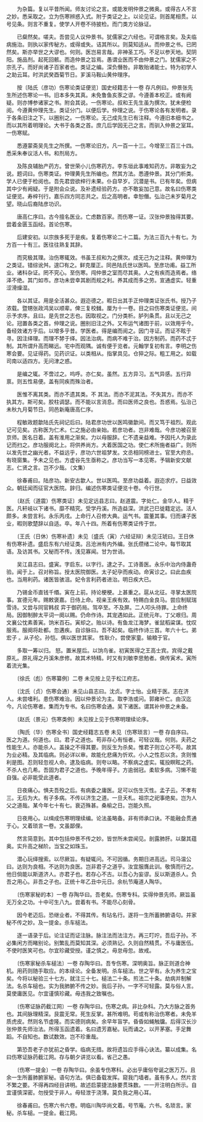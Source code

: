 <!-- { "loadSidebar": true } -->
　　为杂篇。复以平昔所闻。师友讨论之言。或能发明仲景之微奥。或得古人不言之妙。悉采取之。立为伤寒辨惑入式。附于类证之上。以论见证。则首尾相贯。以号见条。则言不重复。使学人开卷不待披检。而门类方论脉证。

　　已粲然矣。嗟夫。吾尝见人议仲景书。犹儒家之六经也。可谓格言矣。及夫临病施治。则执以家传秘方。或得或失。诘其所以。则莫知适从。而仲景之书。已罔然矣。斯亦举世之大谬也。何则。医岂易言哉。非神圣工巧。不足以参天地。契阴阳。施品剂。起死回骸。而造仲景之旨焉。愚谓业医而不由仲景之门。犹儒家之不宗孔子。而好尚诸子百家者也。类证之编。深负僭咎。非敢贻诸能士。特为初学人之助云耳。时洪武癸酉菊节日。芗溪马鞍山黄仲理序。

　　按〔陆氏（彦功）伤寒论类证便览〕国史经籍志十一卷 存凡例曰。仲景张先生所述伤寒论一书。旧本多失其真。未免鲁鱼亥豕之谬。今遵善本校正。或有阙疑。则亦博参诸家之书。附会其说。一伤寒论。叔和王先生虽为撰次。犹未便检阅。今遵黄仲理先生。类证分门。以便后学。仲理之说。于伤寒论各有发明者。录于各条旧注之下。以圈别之。一伤寒论。无己成先生已有注释。今遵旧本细书之。而以其所着明理论。大书于各类之首。庶几后学因无己之言。而驯入仲景之室耳。一伤寒赋。

　　悉遵蒙斋吴先生之所撰。一伤寒论旧方。凡一百一十三。今增至三百三十四。悉采朱奉议活人书。和剂局方。

　　及陈良辅胎产药方。曾世荣小儿伤寒药方。李东垣此事难知药方。非敢妄为之说。题词曰。伤寒类证。仲理黄先生所编也。然其方法。悉遵仲景。其分门析类。学人已便于检阅也。吾先君尝欲梓行未果。仆自早岁。沉潜是书。已有年矣。但病其中少有阙疑。于是附会众说。及补遗经验药方。亦不敢妄加己意。故名曰伤寒类证便览。寿梓刊行。嘉乐四方同志共之。后之高明者。幸恕僭。弘治己未岁菊月之望。晓山后裔陆彦功识。

　　唐高仁序曰。古今擅名医业。亡虑数百家。而伤寒一证。汉张仲景独得其要。尝着金匮玉函经。首论伤寒。

　　后建安初。以宗族多死于是疾。复着伤寒论二十二篇。为法三百九十有七。为方百一十有三。医往往熟复其辞。

　　而究极其理。治伤寒辄效。书虽王叔和为之撰次。成无己为之注释。黄仲理为之类证。错综讹舛。遑□有之。鲜克厘正。同邑陆氏世以医鸣。至彦功甫。益工所业。诸科杂证。罔不究心。至伤寒。闯仲景之室而尽其奥。人之有疾而造焉者。络泽不绝。其门如市。彦功未尝幸其剧而规之利。养其成而多之劳。宣通虚实。轻重涩滑燥湿。

　　各以其证。用是全活甚众。遐迩德之。暇日出其手正仲理类证张氏书。授乃子浓载。暨甥张政鸿吴以顺辈。俾三复校雠。厘为十一卷。目之曰伤寒类证便览。间示予求序。且曰。是先世之志也。因取视之。门分类析。胪列条贯。且以无己之论。冠置各类之首。仲理之说。圈别旧注之外。又布运气诸图于前，以效用乎今。备经效诸方乎后。以增多乎昔。学医者。得是编而阅之。因门寻证。而证不眩于寻。因注绎理。而理不棼于绎。因法治病。而病不难于治。因方制药。而药不忒于制。其所谓升高而睇远。宅中而观隅。诚有便于览者。元翰学复初有言。李明之伤寒会要。见证得药。见药识证。以类相从。指掌具见。仓猝之际。粗工用之。如载司南以适四方。无问津之惑。

　　是编之辄。不啻过之。呜呼。亦仁矣。虽然。五方异习。五气异感。五行异禀。则五性易便。盖有同疾而殊治者。

　　医惟不离其类。而亦不遗其类。不 其法。而亦不泥其法。不失其方。而亦不执其方。斯可矣。胶柱调瑟。而不能以言消息。而曰医师之良也。吾惑焉。弘治己未秋九月菊节日。同邑新庵唐高仁序。

　　程敏政题歙陆氏先祠记后曰。陆君彦功世以医鸣徽歙间。而又笃于祖烈。观此记可见矣。古称医为仁术。仁之施必由亲始。若彦功者。岂非难哉。今彦功被召至京师。医名日着。盖有淮用之渐矣。力以母服辞。仁不遗亲益难。予因托人为录此记而扫之。彦功服阕北上。将供养尚方。大着医国之功。使仁术所施者益广。则所以发先世之幽光者。不益远乎，彦功六世祖梦发。文丞相同榜进士。官至大府丞。有晓窗集。予未之见也。方虚谷先生亟称之。彦功当写一本见寄。予辑新安文献志。仁贤之言。岂不少哉。（文集）

　　徐春甫曰。陆彦功。新安古歙人。世以医鸣。至彦功益着。遐迩求疗。日益效众。朝廷闻而征官大医院。辞归。编述伤寒类证便览十卷。今行世。

　　〔赵氏（道震）伤寒类证〕未见定远县志曰。赵道震。字处仁。金华人。精于医。凡轩岐以下诸书。靡不精究。受学丹溪。所造益深。洪武己巳徙籍定远。活人颇多。未尝言利。永乐丙戌。上命行人召修大典。运气书。震董其事。归而课子医业，暇则歌楚辞以自适。卒。年八十四。所着有伤寒类证传于世。

　　〔王氏（日休）伤寒补遗〕未见〔盛氏（寅）六经证辩〕未见汪琥曰。王日休有伤寒补遗。盛启东有六经证类。吕沧洲有内外编。张氏缵绪二论中。每节取其语。及访其书。又秘而不传。浅见寡闻。甘为世诮。

　　吴江县志曰。盛寅。字启东。以字行。逮之子。工诗善医。永乐中治内侍蛊奇验。闻于上。召对称旨。授太医院御医。太子妃孕而疾动。命寅诊之。曰此血疾也。当用利药。诸医皆骇沮。妃令言利药者进治。明日疾大已。

　　乃锡金币直钱千缗。寅在上前。持论梗梗。上甚重之。扈从北征。寻掌太医院事。宣德元年。赐敕褒嘉。日侍上命。视亲王疾有效。特赐白金良马。尝应制赋瑞雪诗。又尝与同官韩叔 弈于御药局。驾卒至。不及屏。二人叩头待罪。上命终局。因御制醉太平词一阕以赐。仍命作诗。其宠遇如此。正统元年。丁父艰归。周文襄公忱素善寅。饷米百石。寅却之。贻以诗。有鱼龙江海梦。雀鼠稻粱谋。忱叹服焉。服阕将赴都。忽遘疾。自诊脉曰。吾不起矣。临终作诗三首。年六十七。弟宏子 。从子伦。孙恺。俱以医世其家。 性耿介。尝使家童。输粮于官。

　　多取一筹以归。 怒。置米屋后。以饷鸟雀。初寅医得之王高士宾。宾得之戴原礼。原礼得之丹溪朱彦修。故其术特精。时又有刘敏李思勉者。俱传寅术。寅所着流光集。

　　〔徐氏（彪）伤寒纂例〕二卷 未见按上见于松江府志。

　　〔沈氏（贞）伤寒会通〕未见山县志曰。沈贞。字士怡。业精于医。志在济人。未尝嗜利。患伤寒难治。因以仲景论为主。取李浩或问。郭雍补亡。由汉迄今。凡论伤寒者。集而为专书。名曰伤寒会通。吴下诸医。谓其补仲景之未备。

　　〔赵氏（景元）伤寒类例〕未见按上见于伤寒明理续论序。

　　〔陶氏（华）伤寒全书〕国史经籍志五卷 未见〔伤寒琐言〕一卷 存自序曰。医之为道。何道也。曰。君子之道也。苟非存心有恒者。可轻议哉。何则。夫药之性能生人。亦能杀人。盖操之不得其要。则反生为杀矣。惟君子则立心不苟。故其为业必精。及其临病。则必详以审。故能化悲痛为忻欢。小人之性忍以贪。贪则惟利是图。忍则轻忽视人命。逮及临病。则夸以略。不察病之虚实。辄投瞑眩之药。不杀人也几希。吾固为君子之道也。予晚年得子。方逾弱冠。柔软多病。习懒不能自强。必非能受此道者。

　　日夜痛心。惧夫吾殁之后。有病委之庸医。足可以伤生灭性。孟子云。不孝有三。无后为大。有子多病。不传以济生之道。一旦夭札。祖宗之祀事绝矣。岂为人父之道哉。某今年七十有七。衰迈殊甚。桑榆之日。岂能久照。

　　日夜用心。以缉成伤寒明理续编。论法虽略备。非有师承口诀。不能融会贯通于心。又着琐言一卷。文虽鄙俚。

　　然言简意到。其中包括仲景不传之妙。皆世所未尝闻见。剖露肺肝。以罄其蕴奥。实升高之梯阶。当宝之如珠玉。

　　潜心玩绎搜索。以尽厥旨。有疑辄问。不可因循。务期日进高远。司马温公曰。达则为良相。不达则为良医。岂非君子之道乎。汝宜服膺此训。敬慎而行之。他日倘能以斯道济人。亦君子也。若存心不古。以吾心为妄谬。反以斯道杀人。负吾之用心。非吾之子也。正统十年乙丑中元日。余杭节庵道人陶华。

　　〔伤寒家秘的本〕一卷 存陶华曰。吾老矣。伤寒专科。实得仲景先师。厥旨虽无万全之功。十中可生八九。尝着有书。不能尽心刻骨。

　　因今老迈后。恐继业者。不得其传。有玷名行。遂将一生所蓄肺腑语句。并家秘不传之妙。及一提金。杀车槌法。

　　逐一语录于后。论注证而证注脉。脉注法而法注方。再三叮咛。吾后子孙。不必集闲方而睹别论。别繁乱而莫知其深。必须熟记。久则自然精贯。不与庸医伍。不使时医笑可也。尔宜珍藏受授。谨之慎之。毋怠毋忽。故戒。

　　〔伤寒家秘杀车槌法〕一卷 存陶华曰。吾专伤寒。深明奥旨。脉正则道合神机。用药则随手取应。的本续论。全备发明。杀车槌法。世之罕有。永为养生之宝矣。今将以秘验三十七方。就注三十七。槌法二十条。煎法二十条。劫病并制解法。名杀车槌也。实为我肺腑不传之妙。我后子孙。一字不可轻露。莫与俗人言。莫使庸医见。尔宜谨慎珍藏。毋违我之致嘱也。

　　〔伤寒证脉药截江网〕一卷 存陶华曰。伤寒之病。非比杂科。乃大方脉之首务也。其间脉理精深。艮震无常。死生反掌。甚所难明。苟或有称治伤寒者。未免羊质虎皮。然则名节虚隆。而实德则病矣。余早年盲学。昏昏如蝇触牖。后得汉长沙张仲景先师治法。所得玉函遗着。名曰遗芳嘉秘。玩而诵之。以开茅塞。手足舞蹈。不自知也。数试数效。岂不珍重哉。

　　第恐吾老子亦犹前之昏学。临病无措。故将遗旨应手得心诀法。纂以成集。名曰伤寒证脉药截江网。存与朝夕讲览以看。省己之愚。

　　〔伤寒一提金〕一卷 存陶华曰。余虽专伤寒科。必出乎庸俗夸诞之医万万。且余一生所蓄肺腑家秘。语句方法。俱已备载发挥。窥我门墙者。虽有多人。然片言不繁之要。不得再四经目讲明。故述启蒙捷法脉要贯珠数。一一开注明白所示。自宜谨慎深密。勿授受于非人。毋轻泄于浇薄。莫负我之用心耳。

　　徐春甫曰。伤寒六书六卷。明临川陶华尚文着。号节庵。六书。名琐言。家秘。杀车槌。一提金。截江网。

